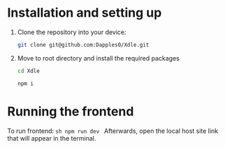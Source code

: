 # Installation and setting up
1. Clone the repository into your device:
    ```sh
    git clone git@github.com:Dapples0/Xdle.git
    ```
2. Move to root directory and install the required packages
    ```sh
    cd Xdle
    ```

    ```sh
    npm i
    ```

# Running the frontend
To run frontend:
    ```sh
    npm run dev
    ```
    Afterwards, open the local host site link that will appear in the terminal.